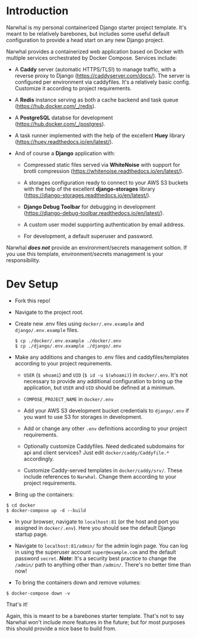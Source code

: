# Introduction

Narwhal is my personal containerized Django starter project template. It's meant to be relatively barebones, but includes some useful default configuration to provide a head start on any new Django project.

Narwhal provides a containerized web application based on Docker with multiple services orchestrated by Docker Compose. Services include:

- A **Caddy** server (automatic HTTPS/TLS!) to manage traffic, with a reverse proxy to Django (https://caddyserver.com/docs/). The server is configured per environment via caddyfiles. It's a relatively basic config. Customize it according to project requirements.

- A **Redis** instance serving as both a cache backend and task queue (https://hub.docker.com/_/redis).

- A **PostgreSQL** databse for development (https://hub.docker.com/_/postgres).

- A task runner implemented with the help of the excellent **Huey** library (https://huey.readthedocs.io/en/latest/).

- And of course a **Django** application with:

  - Compressed static files served via **WhiteNoise** with support for brotli compression (https://whitenoise.readthedocs.io/en/latest/).

  - A storages configuration ready to connect to your AWS S3 buckets with the help of the excellent **django-storages** library (https://django-storages.readthedocs.io/en/latest/).

  - **Django Debug Toolbar** for debugging in development (https://django-debug-toolbar.readthedocs.io/en/latest/).

  - A custom user model supporting authentication by email address.

  - For development, a default superuser and password.

Narwhal **_does not_** provide an environment/secrets management soltion. If you use this template, environment/secrets management is your responsibility.

# Dev Setup

- Fork this repo!

- Navigate to the project root.

- Create new .env files using `docker/.env.example` and `django/.env.example` files.

  ```
  $ cp ./docker/.env.example ./docker/.env
  $ cp ./django/.env.example ./django/.env
  ```

- Make any additions and changes to .env files and caddyfiles/templates according to your project requirements.

  - `USER` (`$ whoami`) and `UID` (`$ id -u $(whoami)`) in `docker/.env`. It's not necessary to provide any additional configuration to bring up the application, but `USER` and `UID` should be defined at a minimum.

  - `COMPOSE_PROJECT_NAME` in `docker/.env`

  - Add your AWS S3 development bucket credentials to `django/.env` if you want to use S3 for storages in development.

  - Add or change any other `.env` definitions according to your project requirements.

  - Optionally customize Caddyfiles. Need dedicated subdomains for api and client services? Just edit `docker/caddy/Caddyfile.*` accordingly.

  - Customize Caddy-served templates in `docker/caddy/srv/`. These include references to `Narwhal`. Change them according to your project requirements.

- Bring up the containers:

```
$ cd docker
$ docker-compose up -d --build
```

- In your browser, navigate to `localhost:81` (or the host and port you assigned in `docker/.env`). Here you should see the default Django startup page.

- Navigate to `localhost:81/admin/` for the admin login page. You can log in using the superuser account `super@example.com` and the default password `secret`. **_Note_**: It's a security best practice to change the `/admin/` path to anything other than `/admin/`. There's no better time than now!

- To bring the containers down and remove volumes:

```
$ docker-compose down -v
```

That's it!

Again, this is meant to be a barebones starter template. That's not to say Narwhal won't include more features in the future; but for most purposes this should provide a nice base to build from.
